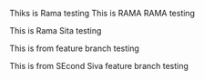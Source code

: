 Thiks is Rama testing
This is RAMA RAMA testing

This is Rama Sita testing


This is from feature branch testing




This is from SEcond Siva feature branch testing
